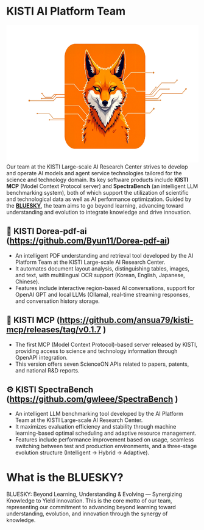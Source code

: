 # KISTI AI Platform Team
<img src="bluesky-logo-wide.png" alt="KISTI AI Platform Team" height=360 style="margin-right: 20px;">
Our team at the KISTI Large-scale AI Research Center strives to develop and operate AI models and agent service technologies tailored for the science and technology domain.  
Its key software products include <strong>KISTI MCP</strong> (Model Context Protocol server) and <strong>SpectraBench</strong> (an intelligent LLM benchmarking system), both of which support the utilization of scientific and technological data as well as AI performance optimization.  
Guided by the <a href="#what-is-the-bluesky"><strong>BLUESKY</strong></a>, the team aims to go beyond learning, advancing toward understanding and evolution to integrate knowledge and drive innovation.

## 📄 KISTI Dorea-pdf-ai (https://github.com/Byun11/Dorea-pdf-ai)
- An intelligent PDF understanding and retrieval tool developed by the AI Platform Team at the KISTI Large-scale AI Research Center.
- It automates document layout analysis, distinguishing tables, images, and text, with multilingual OCR support (Korean, English, Japanese, Chinese).
- Features include interactive region-based AI conversations, support for OpenAI GPT and local LLMs (Ollama), real-time streaming responses, and conversation history storage.

## 📡 KISTI MCP (https://github.com/ansua79/kisti-mcp/releases/tag/v0.1.7 )
- The first MCP (Model Context Protocol)-based server released by KISTI, providing access to science and technology information through OpenAPI integration.
- This version offers seven ScienceON APIs related to papers, patents, and national R&D reports.

## ⚙️ KISTI SpectraBench (https://github.com/gwleee/SpectraBench )
- An intelligent LLM benchmarking tool developed by the AI Platform Team at the KISTI Large-scale AI Research Center.
- It maximizes evaluation efficiency and stability through machine learning-based optimal scheduling and adaptive resource management.
- Features include performance improvement based on usage, seamless switching between test and production environments, and a three-stage evolution structure (Intelligent → Hybrid → Adaptive).

# What is the BLUESKY?
BLUESKY: Beyond Learning, Understanding & Evolving — Synergizing Knowledge to Yield innovation.
This is the core motto of our team, representing our commitment to advancing beyond learning toward understanding, evolution, and innovation through the synergy of knowledge.


